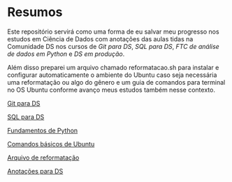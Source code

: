# Resumos

Este repositório servirá como uma forma de eu salvar meu progresso nos estudos em Ciência de Dados com anotações das aulas tidas na Comunidade DS nos cursos de *Git para DS*, *SQL para DS*, *FTC de análise de dados em Python* e *DS em produção*.

Além disso preparei um arquivo chamado reformatacao.sh para instalar e configurar automaticamente o ambiente do Ubuntu caso seja necessária uma reformatação ou algo do gênero e um guia de comandos para terminal no OS Ubuntu conforme avanço meus estudos também nesse contexto.

[Git para DS](https://github.com/brunopiato/resumos/blob/main/resumo_Git_DataScience.md)

[SQL para DS](https://github.com/brunopiato/resumos/blob/main/resumo_SQL_DataScience.md)

[Fundamentos de Python](https://github.com/brunopiato/resumos/blob/main/resumo_Python.md)

[Comandos básicos de Ubuntu](https://github.com/brunopiato/resumos/blob/main/comandos_para_ubuntu.md)

[Arquivo de reformatação](https://github.com/brunopiato/resumos/blob/main/reformatacao.sh)

[Anotações para DS](https://github.com/brunopiato/resumos/blob/main/meus_resumos_DataScience.md)
